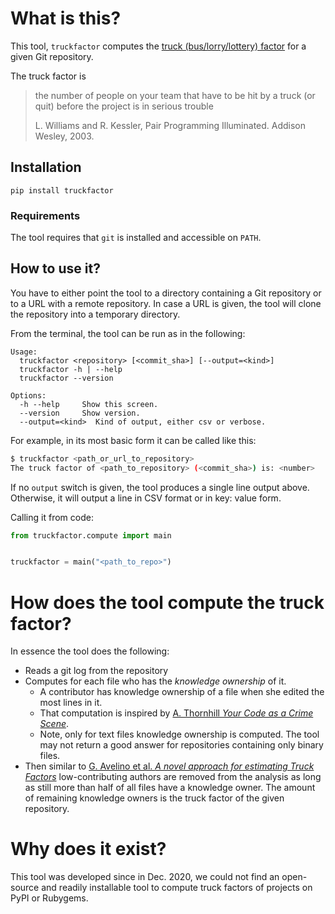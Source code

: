 # What is this?

This tool, `truckfactor` computes the 
[truck (bus/lorry/lottery) factor](https://en.wikipedia.org/wiki/Bus_factor) for a 
given Git repository.

The truck factor is

  > the number of people on your team that have to be hit by a truck (or quit) 
  > before the project is in serious trouble
  >
  > L. Williams and R. Kessler, Pair Programming Illuminated. Addison Wesley, 2003.

<!-- One of the earliest occurrences of the term in a real project was in the Python
mailing list: 
["If Guido was hit by a bus?"](https://legacy.python.org/search/hypermail/python-1994q2/1040.html) -->


## Installation

```
pip install truckfactor
```

### Requirements

The tool requires that `git` is installed and accessible on `PATH`.


## How to use it?

You have to either point the tool to a directory containing a Git repository or
to a URL with a remote repository. In case a URL is given, the tool will clone
the repository into a temporary directory.

From the terminal, the tool can be run as in the following:

```
Usage:
  truckfactor <repository> [<commit_sha>] [--output=<kind>]
  truckfactor -h | --help
  truckfactor --version

Options:
  -h --help     Show this screen.
  --version     Show version.
  --output=<kind>  Kind of output, either csv or verbose.
```

For example, in its most basic form it can be called like this:

```bash
$ truckfactor <path_or_url_to_repository>
The truck factor of <path_to_repository> (<commit_sha>) is: <number>
```

If no `output` switch is given, the tool produces a single line output above. Otherwise, it will output a line in CSV format or in key: value form.


Calling it from code:

```python
from truckfactor.compute import main


truckfactor = main("<path_to_repo>")
```


# How does the tool compute the truck factor?

In essence the tool does the following:

  * Reads a git log from the repository
  * Computes for each file who has the _knowledge ownership_ of it.
    - A contributor has knowledge ownership of a file when she edited the most 
    lines in it.
    - That computation is inspired by 
    [A. Thornhill _Your Code as a Crime Scene_](https://pragprog.com/titles/atcrime/your-code-as-a-crime-scene/).
    - Note, only for text files knowledge ownership is computed. The tool may 
    not return a good answer for repositories containing only binary files.
  * Then similar to [G. Avelino et al. *A novel approach for estimating Truck Factors*](https://peerj.com/preprints/1233.pdf) 
  low-contributing authors are removed from the analysis as long as still more 
  than half of all files have a knowledge owner. The amount of remaining 
  knowledge owners is the truck factor of the given repository.


# Why does it exist?

This tool was developed since in Dec. 2020, we could not find an open-source and readily installable tool to compute truck factors of projects on PyPI or Rubygems.
